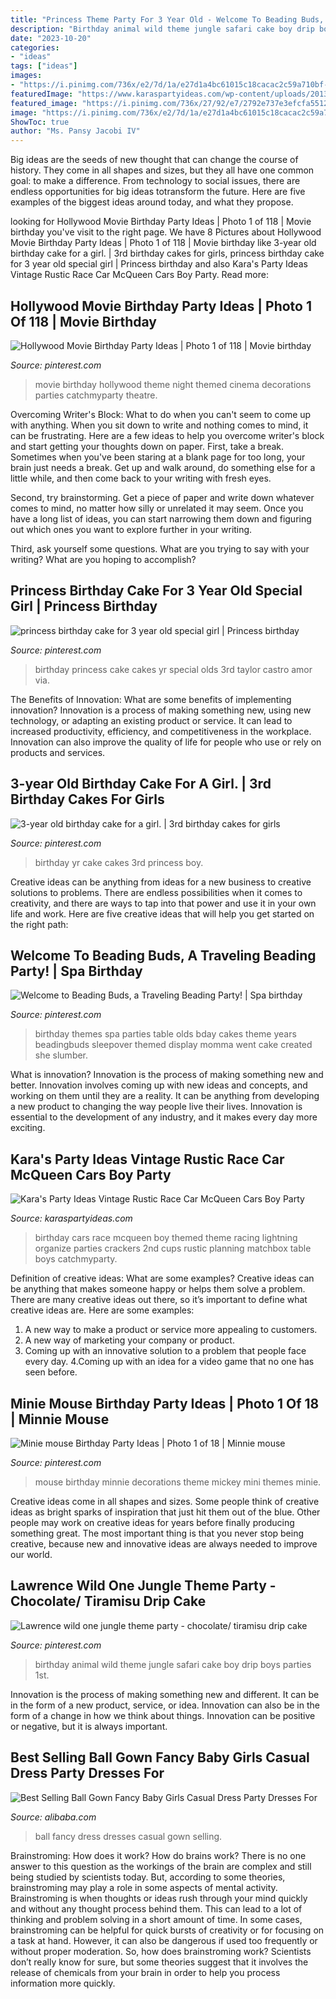 ```yaml
---
title: "Princess Theme Party For 3 Year Old - Welcome To Beading Buds, A Traveling Beading Party!"
description: "Birthday animal wild theme jungle safari cake boy drip boys parties 1st"
date: "2023-10-20"
categories:
- "ideas"
tags: ["ideas"]
images:
- "https://i.pinimg.com/736x/e2/7d/1a/e27d1a4bc61015c18cacac2c59a710bf--birthday-ideas-for--year-old-girl--year-old-birthday-party-girl.jpg"
featuredImage: "https://www.karaspartyideas.com/wp-content/uploads/2013/02/71851_501700916538205_571829615_n_600x495.png"
featured_image: "https://i.pinimg.com/736x/27/92/e7/2792e737e3efcfa5512551eea415ecd9--princess-birthday-cakes-princess-cakes.jpg"
image: "https://i.pinimg.com/736x/e2/7d/1a/e27d1a4bc61015c18cacac2c59a710bf--birthday-ideas-for--year-old-girl--year-old-birthday-party-girl.jpg"
ShowToc: true
author: "Ms. Pansy Jacobi IV"
---
```



Big ideas are the seeds of new thought that can change the course of history. They come in all shapes and sizes, but they all have one common goal: to make a difference. From technology to social issues, there are endless opportunities for big ideas totransform the future. Here are five examples of the biggest ideas around today, and what they propose.

	

		
looking for Hollywood Movie Birthday Party Ideas | Photo 1 of 118 | Movie birthday you've visit to the right page. We have 8 Pictures about Hollywood Movie Birthday Party Ideas | Photo 1 of 118 | Movie birthday like 3-year old birthday cake for a girl. | 3rd birthday cakes for girls, princess birthday cake for 3 year old special girl | Princess birthday and also Kara&#039;s Party Ideas Vintage Rustic Race Car McQueen Cars Boy Party. Read more:
		
    
## Hollywood Movie Birthday Party Ideas | Photo 1 Of 118 | Movie Birthday

<img loading=lazy src="https://i.pinimg.com/736x/f3/ec/2c/f3ec2cbbeb305d02f352bafaa5d48be4.jpg" onerror="this.onerror=null;this.src='https://tse2.mm.bing.net/th?id=OIP.AZmi3rW4VdGy_K7xxC3fgQHaLG&amp;pid=15.1';" alt="Hollywood Movie Birthday Party Ideas | Photo 1 of 118 | Movie birthday">

_Source: pinterest.com_

>movie birthday hollywood theme night themed cinema decorations parties catchmyparty theatre. 

	

Overcoming Writer's Block: What to do when you can't seem to come up with anything.
When you sit down to write and nothing comes to mind, it can be frustrating. Here are a few ideas to help you overcome writer's block and start getting your thoughts down on paper.
First, take a break. Sometimes when you've been staring at a blank page for too long, your brain just needs a break. Get up and walk around, do something else for a little while, and then come back to your writing with fresh eyes.

Second, try brainstorming. Get a piece of paper and write down whatever comes to mind, no matter how silly or unrelated it may seem. Once you have a long list of ideas, you can start narrowing them down and figuring out which ones you want to explore further in your writing.

Third, ask yourself some questions. What are you trying to say with your writing? What are you hoping to accomplish?

    
## Princess Birthday Cake For 3 Year Old Special Girl | Princess Birthday

<img loading=lazy src="https://i.pinimg.com/736x/27/92/e7/2792e737e3efcfa5512551eea415ecd9--princess-birthday-cakes-princess-cakes.jpg" onerror="this.onerror=null;this.src='https://tse2.mm.bing.net/th?id=OIP.JQK3q4-4pB3tc8JdKdNDCQHaJ3&amp;pid=15.1';" alt="princess birthday cake for 3 year old special girl | Princess birthday">

_Source: pinterest.com_

>birthday princess cake cakes yr special olds 3rd taylor castro amor via. 

	

The Benefits of Innovation: What are some benefits of implementing innovation?
Innovation is a process of making something new, using new technology, or adapting an existing product or service. It can lead to increased productivity, efficiency, and competitiveness in the workplace. Innovation can also improve the quality of life for people who use or rely on products and services.

    
## 3-year Old Birthday Cake For A Girl. | 3rd Birthday Cakes For Girls

<img loading=lazy src="https://i.pinimg.com/736x/e2/7d/1a/e27d1a4bc61015c18cacac2c59a710bf--birthday-ideas-for--year-old-girl--year-old-birthday-party-girl.jpg" onerror="this.onerror=null;this.src='https://tse2.mm.bing.net/th?id=OIP.9TdyZL_qKbpb5ju_A4TmKQHaLf&amp;pid=15.1';" alt="3-year old birthday cake for a girl. | 3rd birthday cakes for girls">

_Source: pinterest.com_

>birthday yr cake cakes 3rd princess boy. 

	

Creative ideas can be anything from ideas for a new business to creative solutions to problems. There are endless possibilities when it comes to creativity, and there are ways to tap into that power and use it in your own life and work. Here are five creative ideas that will help you get started on the right path: 

    
## Welcome To Beading Buds, A Traveling Beading Party! | Spa Birthday

<img loading=lazy src="https://i.pinimg.com/736x/4a/63/1d/4a631d09ce7564d9a88c0db374b3e382---year-old-girl-birthday-party-themes-birthday-ideas.jpg" onerror="this.onerror=null;this.src='https://tse3.mm.bing.net/th?id=OIP.5oFT6JcVxSQOsZhJd3nrSAHaJ3&amp;pid=15.1';" alt="Welcome to Beading Buds, a Traveling Beading Party! | Spa birthday">

_Source: pinterest.com_

>birthday themes spa parties table olds bday cakes theme years beadingbuds sleepover themed display momma went cake created she slumber. 

	

What is innovation?
Innovation is the process of making something new and better. Innovation involves coming up with new ideas and concepts, and working on them until they are a reality. It can be anything from developing a new product to changing the way people live their lives. Innovation is essential to the development of any industry, and it makes every day more exciting.

    
## Kara&#039;s Party Ideas Vintage Rustic Race Car McQueen Cars Boy Party

<img loading=lazy src="https://www.karaspartyideas.com/wp-content/uploads/2013/02/71851_501700916538205_571829615_n_600x495.png" onerror="this.onerror=null;this.src='https://tse1.mm.bing.net/th?id=OIP.RI4howV1K61Zd9DjNDh-kgHaGH&amp;pid=15.1';" alt="Kara&#039;s Party Ideas Vintage Rustic Race Car McQueen Cars Boy Party">

_Source: karaspartyideas.com_

>birthday cars race mcqueen boy themed theme racing lightning organize parties crackers 2nd cups rustic planning matchbox table boys catchmyparty. 

	

Definition of creative ideas: What are some examples?
Creative ideas can be anything that makes someone happy or helps them solve a problem. There are many creative ideas out there, so it’s important to define what creative ideas are. Here are some examples:
1. A new way to make a product or service more appealing to customers.
2. A new way of marketing your company or product.
3. Coming up with an innovative solution to a problem that people face every day.
4.Coming up with an idea for a video game that no one has seen before.

    
## Minie Mouse Birthday Party Ideas | Photo 1 Of 18 | Minnie Mouse

<img loading=lazy src="https://i.pinimg.com/736x/9b/61/79/9b6179b82f3f72764649f6a7bb7388c6.jpg" onerror="this.onerror=null;this.src='https://tse1.mm.bing.net/th?id=OIP.beA0EcYmnV-du74KeBQm-QHaJ3&amp;pid=15.1';" alt="Minie mouse Birthday Party Ideas | Photo 1 of 18 | Minnie mouse">

_Source: pinterest.com_

>mouse birthday minnie decorations theme mickey mini themes minie. 

	

Creative ideas come in all shapes and sizes. Some people think of creative ideas as bright sparks of inspiration that just hit them out of the blue. Other people may work on creative ideas for years before finally producing something great. The most important thing is that you never stop being creative, because new and innovative ideas are always needed to improve our world.

    
## Lawrence Wild One Jungle Theme Party - Chocolate/ Tiramisu Drip Cake

<img loading=lazy src="https://i.pinimg.com/736x/e5/2c/7e/e52c7edc7fdb2191934e108363003681.jpg" onerror="this.onerror=null;this.src='https://tse1.mm.bing.net/th?id=OIP.l64IbW-ZcXMB5obe7tlnHAHaNK&amp;pid=15.1';" alt="Lawrence wild one jungle theme party - chocolate/ tiramisu drip cake">

_Source: pinterest.com_

>birthday animal wild theme jungle safari cake boy drip boys parties 1st. 

	

Innovation is the process of making something new and different. It can be in the form of a new product, service, or idea. Innovation can also be in the form of a change in how we think about things. Innovation can be positive or negative, but it is always important.

    
## Best Selling Ball Gown Fancy Baby Girls Casual Dress Party Dresses For

<img loading=lazy src="https://sc01.alicdn.com/kf/HTB1IzcxXvfsK1RjSszgq6yXzpXau/221796755/HTB1IzcxXvfsK1RjSszgq6yXzpXau.jpg" onerror="this.onerror=null;this.src='https://tse1.mm.bing.net/th?id=OIP.kLL1nN8fIarHkrRrt3ZjfwHaHa&amp;pid=15.1';" alt="Best Selling Ball Gown Fancy Baby Girls Casual Dress Party Dresses For">

_Source: alibaba.com_

>ball fancy dress dresses casual gown selling. 

	

Brainstroming: How does it work?
How do brains work? There is no one answer to this question as the workings of the brain are complex and still being studied by scientists today. But, according to some theories, brainstroming may play a role in some aspects of mental activity. Brainstroming is when thoughts or ideas rush through your mind quickly and without any thought process behind them. This can lead to a lot of thinking and problem solving in a short amount of time. In some cases, brainstroming can be helpful for quick bursts of creativity or for focusing on a task at hand. However, it can also be dangerous if used too frequently or without proper moderation. So, how does brainstroming work? Scientists don’t really know for sure, but some theories suggest that it involves the release of chemicals from your brain in order to help you process information more quickly.

